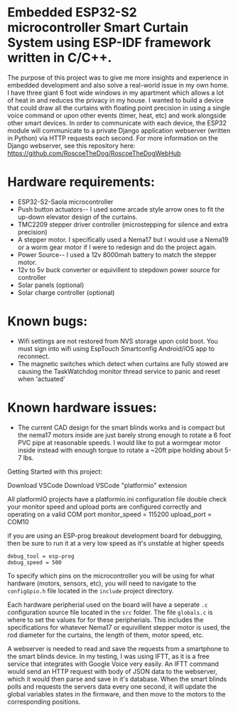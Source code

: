 # Embedded ESP32-S2 microcontroller Smart Curtain System using ESP-IDF framework written in C/C++.

The purpose of this project was to give me more insights and experience in embedded development and also solve a real-world issue in my own home. I have three giant 6 foot wide windows in my apartment which allows a lot of heat in and reduces the privacy in my house. I wanted to build a device that could draw all the curtains with floating point precision in using a single voice command or upon other events (timer, heat, etc) and work alongside other smart devices. In order to communicate with each device, the ESP32 module will communicate to a private Django application webserver (written in Python) via HTTP requests each second. For more information on the Django webserver, see this repository here: https://github.com/RoscoeTheDog/RoscoeTheDogWebHub

# Hardware requirements:
* ESP32-S2-Saola microcontroller
* Push button actuators-- I used some arcade style arrow ones to fit the up-down elevator design of the curtains.
* TMC2209 stepper driver controller (microstepping for silence and extra precision)
* A stepper motor. I specifically used a Nema17 but I would use a Nema19 or a worm gear motor if I were to redesign and do the project again.
* Power Source-- I used a 12v 8000mah battery to match the stepper motor.
* 12v to 5v buck converter or equivillent to stepdown power source for controller
* Solar panels (optional)
* Solar charge controller (optional)

# Known bugs:
* Wifi settings are not restored from NVS storage upon cold boot. You must sign into wifi using EspTouch Smartconfig Android/iOS app to reconnect.
* The magnetic switches which detect when curtains are fully stowed are causing the TaskWatchdog monitor thread service to panic and reset when 'actuated'

# Known hardware issues:
* The current CAD design for the smart blinds works and is compact but the nema17 motors inside are just barely strong enough to rotate a 6 foot PVC pipe at reasonable speeds. I would like to put a wormgear motor inside instead with enough torque to rotate a ~20ft pipe holding about 5-7 lbs.


Getting Started with this project:

Download VSCode
Download VSCode "platformio" extension

All platformIO projects have a platformio.ini configuration file
double check your monitor speed and upload ports are configured correctly and operating on a valid COM port
monitor_speed = 115200
upload_port = COM10

if you are using an ESP-prog breakout development board for debugging, then be sure to run it at a very low speed as it's unstable at higher speeds

```
debug_tool = esp-prog
debug_speed = 500
```

To specify which pins on the microcontroller you will be using for what hardware (motors, sensors, etc), you will need to navigate to the `configGpio.h` file located in the `include` project directory.

Each hardware peripherial used on the board will have a seperate `.c` configuration source file located in the `src` folder. The file `globals.c` is where to set the values for for these peripherials. This includes the specifications for whatever Nema17 or equivillent stepper motor is used, the rod diameter for the curtains, the length of them, motor speed, etc.

A webserver is needed to read and save the requests from a smartphone to the smart blinds device. In my testing, I was using IFTT, as it is a free service that integrates with Google Voice very easily. An IFTT command would send an HTTP request with body of JSON data to the webserver, which it would then parse and save in it's database. When the smart blinds polls and requests the servers data every one second, it will update the global variables states in the firmware, and then move to the motors to the corresponding positions.